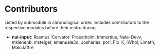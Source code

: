 # Contributors

Listed by submodule in chronological order. Includes contributors to the respective modules before their restructuring.

- **nui-input:** Rasmus 'Cervator' Praestholm, Immortius, Nate-Devv, mkienenb, msteiger, emanuele3d, Josharias, porl, Flo_K, IWhol, Limeth, MaloJaffre